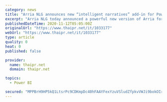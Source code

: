 ```yaml
---
category: news
title: "Arria NLG announces new “intelligent narratives” add-in for Power BI dashboards – now available on Microsoft AppSource"
excerpt: "Arria NLG today announced a powerful new version of Arria for Power BI, an add-in that brings natural language generation (NLG) intelligent narratives to any user of Microsoft Power BI. Up until now, Power BI dashboard creators have had to deal with a ..."
publishedDateTime: 2020-11-12T05:05:00Z
originalUrl: "https://www.thaipr.net/it/1033177"
webUrl: "https://www.thaipr.net/it/1033177"
type: article
quality: 0
heat: 0
published: false

provider:
  name: thaipr.net
  domain: thaipr.net

topics:
  - Power BI

secured: "MPPBrH9HP5kQ1LtsrPc9CDKmpDc40hFAAYFexYzuVSludZfpkvVWJi9bokOIr0YRrkITctZOdnK/u4Es6EVgl7K9XHB2B+uMlhMJWlKPmamv0qIMnN0CYfknebtnh5cqnLMiBGVx2QbLSdcmeioXm69e/7Pway8kluv0QnF6fLE1BekOm+CXG10zz2w52SudEg6BlJBs49XVzgZUxZWlMF6M+VmelXBOj9a0yQplYl8yy0Ecyx+4gAmnQN0DfqKk5DA34IG2QCAAT95dcPDQ7s/ISz6a//L7D0Ly+uw4PrMuMtmQNu+6bYbRUIxqnmrrC80/O1zcCmvO/26dHurMgvrbtcvH2yVqDPunKJPWPgY=;MGy/AQ8xXKd03PWsCiUcrg=="
---
```


